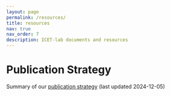 ```yaml
---
layout: page
permalink: /resources/
title: resources
nav: true
nav_order: 7
description: ICET-lab documents and resources
---
```


# Publication Strategy
Summary of our [publication strategy](/assets/pdf/icet_publication_strategy_v1.pdf) (last updated 2024-12-05)